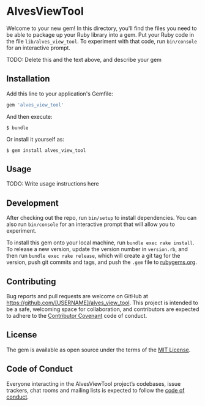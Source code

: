 # AlvesViewTool

Welcome to your new gem! In this directory, you'll find the files you need to be able to package up your Ruby library into a gem. Put your Ruby code in the file `lib/alves_view_tool`. To experiment with that code, run `bin/console` for an interactive prompt.

TODO: Delete this and the text above, and describe your gem

## Installation

Add this line to your application's Gemfile:

```ruby
gem 'alves_view_tool'
```

And then execute:

    $ bundle

Or install it yourself as:

    $ gem install alves_view_tool

## Usage

TODO: Write usage instructions here

## Development

After checking out the repo, run `bin/setup` to install dependencies. You can also run `bin/console` for an interactive prompt that will allow you to experiment.

To install this gem onto your local machine, run `bundle exec rake install`. To release a new version, update the version number in `version.rb`, and then run `bundle exec rake release`, which will create a git tag for the version, push git commits and tags, and push the `.gem` file to [rubygems.org](https://rubygems.org).

## Contributing

Bug reports and pull requests are welcome on GitHub at https://github.com/[USERNAME]/alves_view_tool. This project is intended to be a safe, welcoming space for collaboration, and contributors are expected to adhere to the [Contributor Covenant](http://contributor-covenant.org) code of conduct.

## License

The gem is available as open source under the terms of the [MIT License](https://opensource.org/licenses/MIT).

## Code of Conduct

Everyone interacting in the AlvesViewTool project’s codebases, issue trackers, chat rooms and mailing lists is expected to follow the [code of conduct](https://github.com/[USERNAME]/alves_view_tool/blob/master/CODE_OF_CONDUCT.md).

